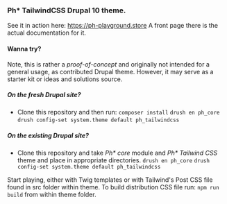 ### Ph* TailwindCSS Drupal 10 theme.
See it in action here: https://ph-playground.store
A front page there is the actual documentation for it.

#### Wanna try?
Note, this is rather a _proof-of-concept_ and originally not intended for a general usage,
as contributed Drupal theme. However, it may serve as a starter kit or ideas and solutions source. 

##### On the fresh Drupal site?
- Clone this repository and then run:
`composer install`
`drush en ph_core`
`drush config-set system.theme default ph_tailwindcss`

##### On the existing Drupal site?
- Clone this repository and take _Ph* core_ module and _Ph* Tailwind CSS_ theme and place in appropriate directories.
`drush en ph_core`
`drush config-set system.theme default ph_tailwindcss`

Start playing, either with Twig templates or with Tailwind's Post CSS file found in src folder within theme.
To build distribution CSS file run: `npm run build` from within theme folder.